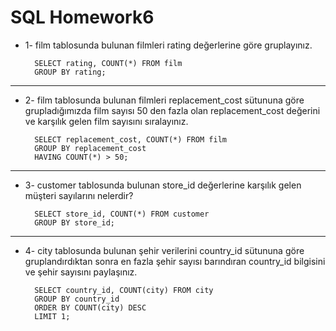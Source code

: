 # SQL Homework6

- 1- film tablosunda bulunan filmleri rating değerlerine göre gruplayınız.
    
        SELECT rating, COUNT(*) FROM film
        GROUP BY rating;
        
-----------------------------
- 2- film tablosunda bulunan filmleri replacement_cost sütununa göre grupladığımızda film sayısı 50 den fazla olan replacement_cost değerini ve karşılık gelen film sayısını sıralayınız.

        SELECT replacement_cost, COUNT(*) FROM film
        GROUP BY replacement_cost
        HAVING COUNT(*) > 50;  
          
-----------------------------
- 3- customer tablosunda bulunan store_id değerlerine karşılık gelen müşteri sayılarını nelerdir? 

        SELECT store_id, COUNT(*) FROM customer
        GROUP BY store_id;

-----------------------------
- 4- city tablosunda bulunan şehir verilerini country_id sütununa göre gruplandırdıktan sonra en fazla şehir sayısı barındıran country_id bilgisini ve şehir sayısını paylaşınız.

        SELECT country_id, COUNT(city) FROM city
        GROUP BY country_id
        ORDER BY COUNT(city) DESC
        LIMIT 1;
